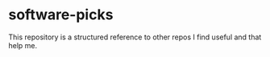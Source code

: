 software-picks
==============

This repository is a structured reference to other repos I find useful and that help me.